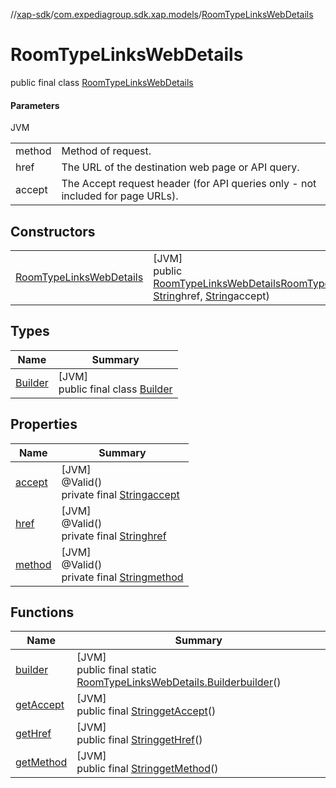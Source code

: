 //[xap-sdk](../../../index.md)/[com.expediagroup.sdk.xap.models](../index.md)/[RoomTypeLinksWebDetails](index.md)

# RoomTypeLinksWebDetails

public final class [RoomTypeLinksWebDetails](index.md)

#### Parameters

JVM

| | |
|---|---|
| method | Method of request. |
| href | The URL of the destination web page or API query. |
| accept | The Accept request header (for API queries only - not included for page URLs). |

## Constructors

| | |
|---|---|
| [RoomTypeLinksWebDetails](-room-type-links-web-details.md) | [JVM]<br>public [RoomTypeLinksWebDetails](index.md)[RoomTypeLinksWebDetails](-room-type-links-web-details.md)([String](https://docs.oracle.com/javase/8/docs/api/java/lang/String.html)method, [String](https://docs.oracle.com/javase/8/docs/api/java/lang/String.html)href, [String](https://docs.oracle.com/javase/8/docs/api/java/lang/String.html)accept) |

## Types

| Name | Summary |
|---|---|
| [Builder](-builder/index.md) | [JVM]<br>public final class [Builder](-builder/index.md) |

## Properties

| Name | Summary |
|---|---|
| [accept](index.md#-931937628%2FProperties%2F699445674) | [JVM]<br>@Valid()<br>private final [String](https://docs.oracle.com/javase/8/docs/api/java/lang/String.html)[accept](index.md#-931937628%2FProperties%2F699445674) |
| [href](index.md#1728054689%2FProperties%2F699445674) | [JVM]<br>@Valid()<br>private final [String](https://docs.oracle.com/javase/8/docs/api/java/lang/String.html)[href](index.md#1728054689%2FProperties%2F699445674) |
| [method](index.md#-24019733%2FProperties%2F699445674) | [JVM]<br>@Valid()<br>private final [String](https://docs.oracle.com/javase/8/docs/api/java/lang/String.html)[method](index.md#-24019733%2FProperties%2F699445674) |

## Functions

| Name | Summary |
|---|---|
| [builder](builder.md) | [JVM]<br>public final static [RoomTypeLinksWebDetails.Builder](-builder/index.md)[builder](builder.md)() |
| [getAccept](get-accept.md) | [JVM]<br>public final [String](https://docs.oracle.com/javase/8/docs/api/java/lang/String.html)[getAccept](get-accept.md)() |
| [getHref](get-href.md) | [JVM]<br>public final [String](https://docs.oracle.com/javase/8/docs/api/java/lang/String.html)[getHref](get-href.md)() |
| [getMethod](get-method.md) | [JVM]<br>public final [String](https://docs.oracle.com/javase/8/docs/api/java/lang/String.html)[getMethod](get-method.md)() |
